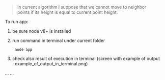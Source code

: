 > In current algorithm I suppose that we cannot move to neighbor points if its height is equal to current point height.

To run app:
 1. be sure node v8+ is installed
 2. run command in terminal under current folder
    
    ` node app`
   
 3. check also result of execution in terminal (screen with example of output : example_of_output_in_terminal.png)
    
...
...
